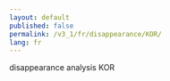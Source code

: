 ```yaml
---
layout: default
published: false
permalink: /v3_1/fr/disappearance/KOR/
lang: fr
---
```


disappearance analysis KOR
